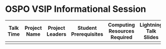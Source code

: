 # OSPO VSIP Informational Session

| **Talk Time**  | **Project Name** | **Project Leaders** | **Student Prerequisites** | **Computing Resources R**equired | **Lightning Talk Slides** |
| ---------------- | ------------------- | ------------------------- | -------------------------------- | ------------------------- |  ------------------------- |
|                  |                     |                           |                                  |                           |                            |
